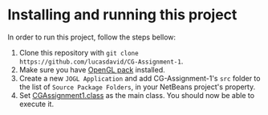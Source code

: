 # Installing and running this project

In order to run this project, follow the steps bellow:

1. Clone this repository with `git clone https://github.com/lucasdavid/CG-Assignment-1`.
2. Make sure you have [OpenGL pack](http://plugins.netbeans.org/plugin/3260/netbeans-opengl-pack) installed.
3. Create a new `JOGL Application` and add CG-Assignment-1's `src` folder to the list of `Source Package Folders`,
in your NetBeans project's property.
4. Set [CGAssignment1.class](https://github.com/lucasdavid/CG-Assignment-1/blob/master/src/CG/CGAssignment1.class)
as the main class. You should now be able to execute it.
